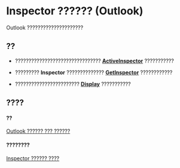 
# Inspector ?????? (Outlook)

Outlook ?????????????????????


## ??




- ???????????????????????????????? **[ActiveInspector](3f2b6491-7b4b-8165-327e-b319711d5656.md)** ???????????
    
- ?????????  **Inspector** ?????????????? **[GetInspector](9ba8bdbf-1dd5-eaff-3889-33433e3cb3fa.md)** ????????????
    
- ???????????????????????? **[Display](19ead642-b7bd-579f-e43b-ef5c5d0cfecb.md)** ???????????
    

## ????


#### ??


[Outlook ?????? ??? ??????](73221b13-d8d8-99b8-3394-b95dbbfd5ddc.md)
#### ????????


[Inspector ?????? ????](http://msdn.microsoft.com/library/acd3e13f-4727-7966-d2a5-a95e4528425c%28Office.15%29.aspx)